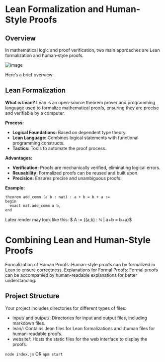 # Lean Formalization and Human-Style Proofs

## Overview

In mathematical logic and proof verification, two main approaches are Lean formalization and human-style proofs. 



![image](https://github.com/jonas-kgomo/auto-lean-rudin/assets/25654848/23138e8a-7118-4c9b-ba6e-fc500066ddd3)


Here’s a brief overview:

## Lean Formalization

**What is Lean?**
Lean is an open-source theorem prover and programming language used to formalize mathematical proofs, ensuring they are precise and verifiable by a computer.

**Process:**
- **Logical Foundations:** Based on dependent type theory.
- **Lean Language:** Combines logical statements with functional programming constructs.
- **Tactics:** Tools to automate the proof process.

**Advantages:**
- **Verification:** Proofs are mechanically verified, eliminating logical errors.
- **Reusability:** Formalized proofs can be reused and built upon.
- **Precision:** Ensures precise and unambiguous proofs.

**Example:**
```lean
theorem add_comm (a b : nat) : a + b = b + a :=
begin
  exact nat.add_comm a b,
end
```

Latex render may look like this: $ A := {(a,b) : ℕ | a+b = b+a}$


# Combining Lean and Human-Style Proofs

Formalization of Human Proofs: Human-style proofs can be formalized in Lean to ensure correctness.
Explanations for Formal Proofs: Formal proofs can be accompanied by human-readable explanations for better understanding.

## Project Structure
Your project includes directories for different types of files:

- input/ and output/: Directories for input and output files, including markdown files.
- lean/: Contains .lean files for Lean formalizations and .human files for human-readable proofs.
- website/: Hosts the static files for the web interface to display the proofs.

```node index.js```
OR
```npm start```

